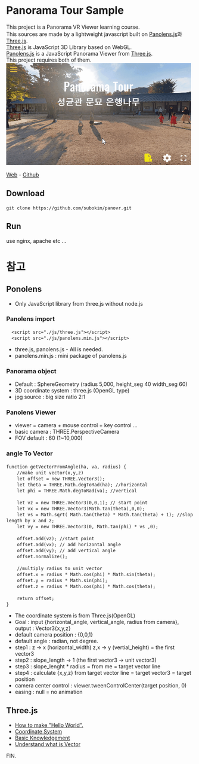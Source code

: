 # Panorama Tour Sample
This project is a Panorama VR Viewer learning course.  
This sources are made by a lightweight javascript built on [Panolens.js](https://pchen66.github.io/Panolens/)와 [Three.js](https://threejs.org/).  
[Three.js](https://threejs.org/) is JavaScript 3D Library based on WebGL.  
[Panolens.js](https://pchen66.github.io/Panolens/) is a JavaScript Panorama Viewer from [Three.js](https://threejs.org/).  
This project requires both of them.  
![panorama_vr](./asset/front_pano.gif)


[Web](http://subokim.github.io/panovr) - [Github](https://github.com/subokim/panovr)

## Download
```
git clone https://github.com/subokim/panovr.git
```

## Run
use nginx, apache etc ...

# 참고

## Ponolens
- Only JavaScript library from three.js without node.js

### Panolens import
```
  <script src="./js/three.js"></script>
  <script src="./js/panolens.min.js"></script>
```
- three.js, panolens.js - All is needed.
- panolens.min.js : mini package of panolens.js

### Panorama object
- Default : SphereGeometry (radius 5,000, height_seg 40 width_seg 60)
- 3D coordinate system : three.js (OpenGL type)
- jpg source : big size ratio 2:1

### Panolens Viewer
- viewer = camera + mouse control + key control ...
- basic camera : THREE.PerspectiveCamera
- FOV default : 60 (1~10,000)

### angle To Vector
```
function getVectorFromAngle(ha, va, radius) {
    //make unit vector(x,y,z)
    let offset = new THREE.Vector3();
    let theta = THREE.Math.degToRad(ha); //horizontal
    let phi = THREE.Math.degToRad(va); //vertical
  
    let vz = new THREE.Vector3(0,0,1); // start point
    let vx = new THREE.Vector3(Math.tan(theta),0,0);
    let vs = Math.sqrt( Math.tan(theta) * Math.tan(theta) + 1); //slop length by x and z;
    let vy = new THREE.Vector3(0, Math.tan(phi) * vs ,0);
  
    offset.add(vz); //start point
    offset.add(vx); // add horizontal angle
    offset.add(vy); // add vertical angle
    offset.normalize();
  
    //multiply radius to unit vector
    offset.x = radius * Math.cos(phi) * Math.sin(theta);
    offset.y = radius * Math.sin(phi);
    offset.z = radius * Math.cos(phi) * Math.cos(theta);
  
    return offset;
}
```
- The coordinate system is from Three.js(OpenGL)
- Goal : input {horizontal_angle, vertical_angle, radius from camera}, output : Vector3{x,y,z}
- default camera position : {0,0,1}
- default angle : radian, not degree.
- step1 : z -> x (horizontal_width) z,x -> y (vertial_height) = the first vector3
- step2 : slope_length -> 1 (the first vector3 -> unit vector3)
- step3 : slope_lenght * radius = from me = target vector line
- step4 : calculate {x,y,z} from target vector line = target vector3 = target position
- camera center control : viewer.tweenControlCenter(target position, 0)
- easing : null = no animation

## Three.js
- [How to make "Hello World".](https://threejs.org/docs/#manual/ko/introduction/Creating-a-scene)
- [Coordinate System](https://horangi.tistory.com/402)
- [Basic Knowledgement](https://ahnheejong.name/articles/my-first-octahedron/)
- [Understand what is Vector](https://docs.unity3d.com/kr/530/Manual/UnderstandingVectorArithmetic.html)

FIN.
